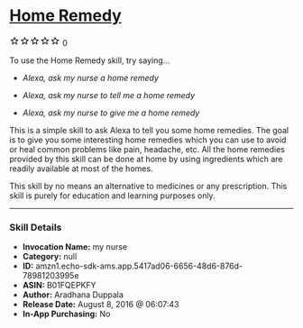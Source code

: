 # [Home Remedy](http://alexa.amazon.com/#skills/amzn1.echo-sdk-ams.app.5417ad06-6656-48d6-876d-78981203995e)
![0 stars](../../images/ic_star_border_black_18dp_1x.png)![0 stars](../../images/ic_star_border_black_18dp_1x.png)![0 stars](../../images/ic_star_border_black_18dp_1x.png)![0 stars](../../images/ic_star_border_black_18dp_1x.png)![0 stars](../../images/ic_star_border_black_18dp_1x.png) 0

To use the Home Remedy skill, try saying...

* *Alexa, ask my nurse a home remedy*

* *Alexa, ask my nurse to tell me a home remedy*

* *Alexa, ask my nurse to give me a home remedy*

This is a simple skill to ask Alexa to tell you some home remedies. The goal is to give you some interesting home remedies which you can use to avoid or heal common problems like pain, headache, etc.
All the home remedies provided by this skill can be done at home by using ingredients which are readily available at most of the homes.

This skill by no means an alternative to medicines or any prescription. This skill is purely for education and learning purposes only.

***

### Skill Details

* **Invocation Name:** my nurse
* **Category:** null
* **ID:** amzn1.echo-sdk-ams.app.5417ad06-6656-48d6-876d-78981203995e
* **ASIN:** B01FQEPKFY
* **Author:** Aradhana Duppala
* **Release Date:** August 8, 2016 @ 06:07:43
* **In-App Purchasing:** No

